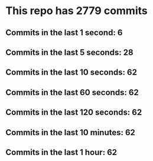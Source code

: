 # This repo has 2779 commits

## Commits in the last 1 second: 6
## Commits in the last 5 seconds: 28
## Commits in the last 10 seconds: 62
## Commits in the last 60 seconds: 62
## Commits in the last 120 seconds: 62
## Commits in the last 10 minutes: 62
## Commits in the last 1 hour: 62
